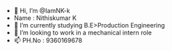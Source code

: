 - 👋 Hi, I’m @IamNK-k
- Name : Nithiskumar K
- 🌱 I’m currently studying B.E>Production Engineering
- 💞️ I’m looking to work in a mechanical intern role
- 📫 PH.No : 9360169678

<!---
IamNK-K/IamNK-K is a ✨ special ✨ repository because its `README.md` (this file) appears on your GitHub profile.
You can click the Preview link to take a look at your changes.
--->
